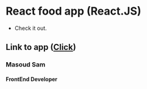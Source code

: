 # React food app (React.JS)
- Check it out.
## Link to app ([Click](https://incredible-daffodil-bd20ce.netlify.app/))

### Masoud Sam
#### FrontEnd Developer